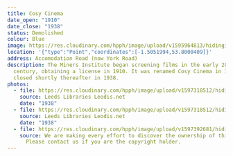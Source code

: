```yaml
---
title: Cosy Cinema
date_open: "1910"
date_close: "1938"
status: Demolished
colour: Blue
image: https://res.cloudinary.com/hpph/image/upload/v1595964813/hidinginplainsight/cosycinema.svg
location: '{"type":"Point","coordinates":[-1.5051994,53.8000409]}'
address: Accomodation Road (now York Road)
description: The Miners Institute began screening films in the early 20th
  century, obtaining a license in 1910. It was renamed Cosy Cinema in 1932, and
  closed shortly thereafter in 1938.
photos:
  - file: https://res.cloudinary.com/hpph/image/upload/v1597318512/hidinginplainsight/Cosy_Cinema_Leeds_Libraries_2002820_28669375.jpg
    source: Leeds Libraries Leodis.net
    date: "1938"
  - file: https://res.cloudinary.com/hpph/image/upload/v1597318512/hidinginplainsight/Cosy_Cinema_Leeds_Libraries_2002820_84516543.jpg
    source: Leeds Libraries Leodis.net
    date: "1938"
  - file: https://res.cloudinary.com/hpph/image/upload/v1597392681/hidinginplainsight/Cosy_Cinema.jpg
    source: We are making every effort to discover the ownership of this photo.
      Please contact us if you are the copyright holder.
---
```

